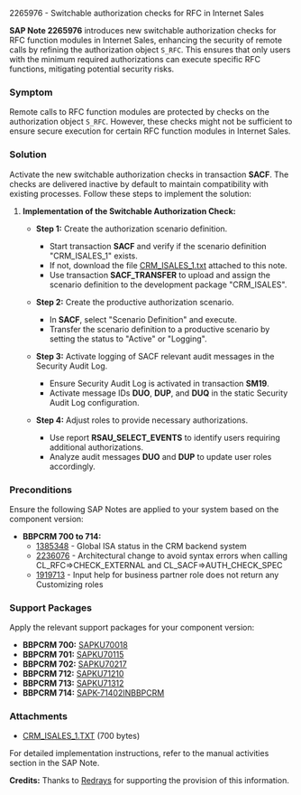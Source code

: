 2265976 - Switchable authorization checks for RFC in Internet Sales

**SAP Note 2265976** introduces new switchable authorization checks for RFC function modules in Internet Sales, enhancing the security of remote calls by refining the authorization object `S_RFC`. This ensures that only users with the minimum required authorizations can execute specific RFC functions, mitigating potential security risks.

### **Symptom**
Remote calls to RFC function modules are protected by checks on the authorization object `S_RFC`. However, these checks might not be sufficient to ensure secure execution for certain RFC function modules in Internet Sales.

### **Solution**
Activate the new switchable authorization checks in transaction **SACF**. The checks are delivered inactive by default to maintain compatibility with existing processes. Follow these steps to implement the solution:

1. **Implementation of the Switchable Authorization Check:**
   - **Step 1:** Create the authorization scenario definition.
     - Start transaction **SACF** and verify if the scenario definition "CRM_ISALES_1" exists.
     - If not, download the file [CRM_ISALES_1.txt](https://me.sap.com/notes/0002265976/D) attached to this note.
     - Use transaction **SACF_TRANSFER** to upload and assign the scenario definition to the development package "CRM_ISALES".

   - **Step 2:** Create the productive authorization scenario.
     - In **SACF**, select "Scenario Definition" and execute.
     - Transfer the scenario definition to a productive scenario by setting the status to "Active" or "Logging".

   - **Step 3:** Activate logging of SACF relevant audit messages in the Security Audit Log.
     - Ensure Security Audit Log is activated in transaction **SM19**.
     - Activate message IDs **DUO**, **DUP**, and **DUQ** in the static Security Audit Log configuration.

   - **Step 4:** Adjust roles to provide necessary authorizations.
     - Use report **RSAU_SELECT_EVENTS** to identify users requiring additional authorizations.
     - Analyze audit messages **DUO** and **DUP** to update user roles accordingly.

### **Preconditions**
Ensure the following SAP Notes are applied to your system based on the component version:

- **BBPCRM 700 to 714:**
  - [1385348](https://me.sap.com/notes/1385348) - Global ISA status in the CRM backend system
  - [2236076](https://me.sap.com/notes/2236076) - Architectural change to avoid syntax errors when calling CL_RFC=>CHECK_EXTERNAL and CL_SACF=>AUTH_CHECK_SPEC
  - [1919713](https://me.sap.com/notes/1919713) - Input help for business partner role does not return any Customizing roles

### **Support Packages**
Apply the relevant support packages for your component version:

- **BBPCRM 700:** [SAPKU70018](https://me.sap.com/supportpackage/SAPKU70018)
- **BBPCRM 701:** [SAPKU70115](https://me.sap.com/supportpackage/SAPKU70115)
- **BBPCRM 702:** [SAPKU70217](https://me.sap.com/supportpackage/SAPKU70217)
- **BBPCRM 712:** [SAPKU71210](https://me.sap.com/supportpackage/SAPKU71210)
- **BBPCRM 713:** [SAPKU71312](https://me.sap.com/supportpackage/SAPKU71312)
- **BBPCRM 714:** [SAPK-71402INBBPCRM](https://me.sap.com/supportpackage/SAPK-71402INBBPCRM)

### **Attachments**
- [CRM_ISALES_1.TXT](https://userapps.support.sap.com/sap/support/sapnotes/public/services/attachment.htm?iv_key=012006153200000088332016&iv_version=0001&iv_guid=6CAE8B28A04B1EE682F3B1B14F912083) (700 bytes)

For detailed implementation instructions, refer to the manual activities section in the SAP Note.

**Credits:** Thanks to [Redrays](https://redrays.io) for supporting the provision of this information.
